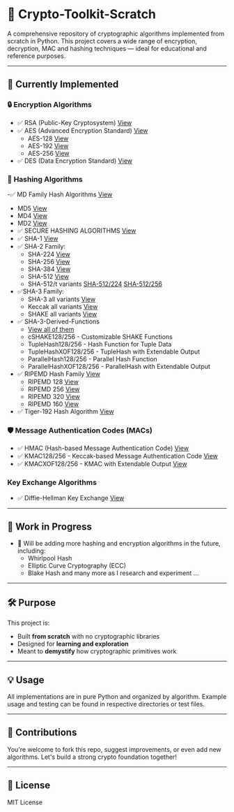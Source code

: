 # 🔐 Crypto-Toolkit-Scratch

A comprehensive repository of cryptographic algorithms implemented from scratch in Python. This project covers a wide range of encryption, decryption, MAC and hashing techniques — ideal for educational and reference purposes.

---

## 📌 Currently Implemented

### 🔒 **Encryption Algorithms**
- ✅ RSA (Public-Key Cryptosystem) [View](RSA)
- ✅ AES (Advanced Encryption Standard) [View](AES-ALGORITHMS)
  - AES-128 [View](AES-ALGORITHMS/AES_128bit.ipynb)
  - AES-192 [View](AES-ALGORITHMS/AES_192bit.ipynb)
  - AES-256 [View](AES-ALGORITHMS/AES_256bit.ipynb)
- ✅ DES (Data Encryption Standard) [View](DES)

### 🧠 **Hashing Algorithms**
-✅ MD Family Hash Algorithms [View](MD_Hash_Functions)
  -  MD5 [View](MD_Hash_Functions/MD5.ipynb)
  -  MD4 [View](MD_Hash_Functions/MD4.ipynb)
  -  MD2 [View](MD_Hash_Functions/MD2.ipynb)
- ✅ SECURE HASHING ALGORITHMS [View](SHA-ALGORITHMS)
- ✅ SHA-1 [View](SHA-ALGORITHMS/SHA-1.ipynb)
- ✅ SHA-2 Family:
  - SHA-224 [View](SHA-ALGORITHMS/SHA-224.ipynb)
  - SHA-256 [View](SHA-ALGORITHMS/SHA-256.ipynb)
  - SHA-384 [View](SHA-ALGORITHMS/SHA-384.ipynb)
  - SHA-512 [View](SHA-ALGORITHMS/SHA-512.ipynb)
  - SHA-512/t variants [SHA-512/224](SHA-ALGORITHMS/SHA-512(t=224).ipynb) [SHA-512/256](SHA-ALGORITHMS/SHA-512(t=256).ipynb)
- ✅SHA-3 Family:
  - SHA-3 all variants [View](SHA-ALGORITHMS/SHA-3.ipynb)
  - Keccak all variants [View](SHA-ALGORITHMS/SHA-3.ipynb)
  - SHAKE all variants [View](SHA-ALGORITHMS/SHA-3.ipynb)
- ✅ SHA-3-Derived-Functions
  - [View all of them](SHA-3-Derived-Functions/SHA_3_Derived_Functions.ipynb)
  - cSHAKE128/256 - Customizable SHAKE Functions
  - TupleHash128/256 - Hash Function for Tuple Data
  - TupleHashXOF128/256 - TupleHash with Extendable Output
  - ParallelHash128/256 - Parallel Hash Function
  - ParallelHashXOF128/256 - ParallelHash with Extendable Output
- ✅ RIPEMD Hash Family [View](RIPEMD)
  - RIPEMD 128 [View](RIPEMD/RIPEMD-128.ipynb)
  - RIPEMD 256 [View](RIPEMD/RIPEMD-256.ipynb)
  - RIPEMD 320 [View](RIPEMD/RIPEMD-320.ipynb)
  - RIPEMD 160 [View](RIPEMD/RIPEMD-160.ipynb)  
- ✅ Tiger-192 Hash Algorithm [View](Tiger_Hash/Tiger_192.ipynb)  

### 🛡️ **Message Authentication Codes (MACs)**
- ✅ HMAC (Hash-based Message Authentication Code) [View](HMAC/HMAC.ipynb)
- ✅  KMAC128/256 - Keccak-based Message Authentication Code [View](SHA-3-Derived-Functions/SHA_3_Derived_Functions.ipynb)
- ✅ KMACXOF128/256 - KMAC with Extendable Output [View](SHA-3-Derived-Functions/SHA_3_Derived_Functions.ipynb)

### **Key Exchange Algorithms**
- ✅ Diffie-Hellman Key Exchange [View](Diffie-Helman-Key-Exchange)

---

## 🚧 Work in Progress
- 🧪 Will be adding more hashing and encryption algorithms in the future, including:
  - Whirlpool Hash
  - Elliptic Curve Cryptography (ECC)
  - Blake Hash
  and many more as I research and experiment ... 
---

## 🛠️ Purpose

This project is:
- Built **from scratch** with no cryptographic libraries
- Designed for **learning and exploration**
- Meant to **demystify** how cryptographic primitives work

---

## 💡 Usage

All implementations are in pure Python and organized by algorithm. Example usage and testing can be found in respective directories or test files.

---

## 🤝 Contributions

You're welcome to fork this repo, suggest improvements, or even add new algorithms. Let's build a strong crypto foundation together!

---

## 📜 License

MIT License

